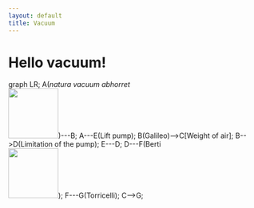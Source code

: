 ```yaml
---
layout: default
title: Vacuum
---
```


# Hello vacuum!

<div class="mermaid">
graph LR;
    A(<i>natura vacuum abhorret</i><br><a href=abhorret><img src=https://upload.wikimedia.org/wikipedia/commons/a/ae/Aristotle_Altemps_Inv8575.jpg width=100 height=100/></a>)---B;
    A---E(Lift pump);
    B(Galileo)--&gt;C[Weight of air];
    B--&gt;D(Limitation of the pump);
    E---D;
    D---F(Berti<br><a href=http://google.com><img src=https://upload.wikimedia.org/wikipedia/commons/d/d4/Gasparo_Berti_Experiment.jpg width=100 height=100/></a>);
    F---G(Torricelli);
    C--&gt;G;
</div>
